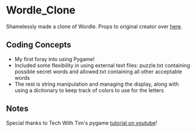 # Wordle_Clone
Shamelessly made a clone of Wordle. Props to original creator over [here](https://www.powerlanguage.co.uk/wordle/).

## Coding Concepts
- My first foray into using Pygame!
- Included some flexibility in using external text files: puzzle.txt containing possible secret words and allowed.txt containing all other acceptable words
- The rest is string manipulation and managing the display, along with using a dictionary to keep track of colors to use for the letters 

## Notes
Special thanks to Tech With Tim's pygame [tutorial on youtube](https://www.youtube.com/watch?v=jO6qQDNa2UY&t=454s)!
